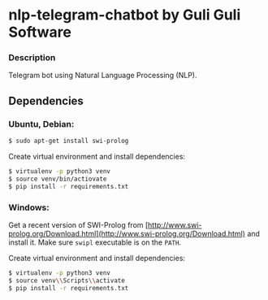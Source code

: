 # nlp-telegram-chatbot by Guli Guli Software 

### Description
Telegram bot using Natural Language Processing (NLP).

## Dependencies

### Ubuntu, Debian:
```bash
$ sudo apt-get install swi-prolog
```
Create virtual environment and install dependencies:
```bash
$ virtualenv -p python3 venv
$ source venv/bin/actiovate
$ pip install -r requirements.txt
```

### Windows:
Get a recent version of SWI-Prolog from
[http://www.swi-prolog.org/Download.html](http://www.swi-prolog.org/Download.html)
and install it. Make sure `swipl` executable is on the `PATH`.

Create virtual environment and install dependencies:
```bash
$ virtualenv -p python3 venv
$ source venv\\Scripts\\activate
$ pip install -r requirements.txt
```
